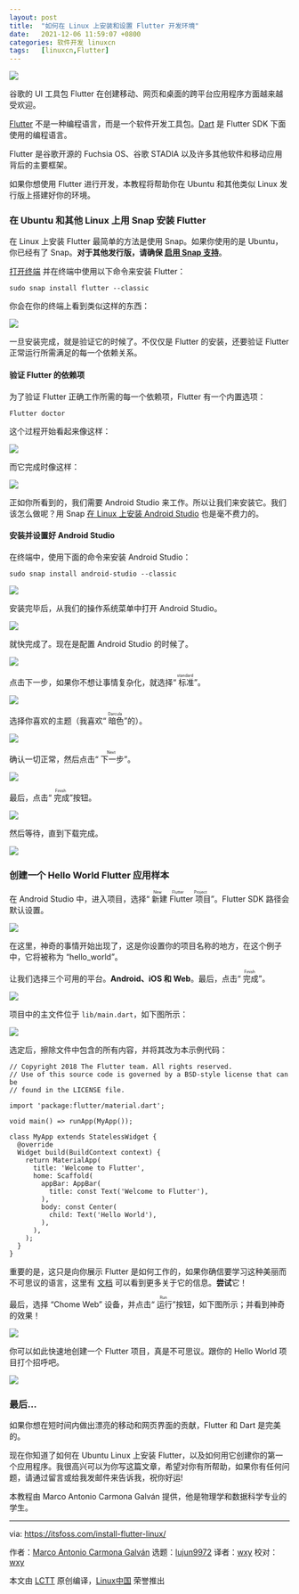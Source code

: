 ```yaml
---
layout: post
title:	"如何在 Linux 上安装和设置 Flutter 开发环境"
date:	2021-12-06 11:59:07 +0800 
categories:	软件开发 linuxcn 
tags:	[linuxcn,Flutter]
---
```



![](/Asserts/Images/album/202112/06/115835fdjlxmd55mxew1nn.jpg)


谷歌的 UI 工具包 Flutter 在创建移动、网页和桌面的跨平台应用程序方面越来越受欢迎。


[Flutter](https://flutter.dev/) 不是一种编程语言，而是一个软件开发工具包。[Dart](https://dart.dev/) 是 Flutter SDK 下面使用的编程语言。


Flutter 是谷歌开源的 Fuchsia OS、谷歌 STADIA 以及许多其他软件和移动应用背后的主要框架。


如果你想使用 Flutter 进行开发，本教程将帮助你在 Ubuntu 和其他类似 Linux 发行版上搭建好你的环境。


### 在 Ubuntu 和其他 Linux 上用 Snap 安装 Flutter


在 Linux 上安装 Flutter 最简单的方法是使用 Snap。如果你使用的是 Ubuntu，你已经有了 Snap。**对于其他发行版，请确保 [启用 Snap 支持](https://itsfoss.com/install-snap-linux/)**。


[打开终端](https://itsfoss.com/open-terminal-ubuntu/) 并在终端中使用以下命令来安装 Flutter：



```
sudo snap install flutter --classic

```

你会在你的终端上看到类似这样的东西：


![](/Asserts/Images/album/202112/06/115908c0guz15670d06d6x.png)


一旦安装完成，就是验证它的时候了。不仅仅是 Flutter 的安装，还要验证 Flutter 正常运行所需满足的每一个依赖关系。


#### 验证 Flutter 的依赖项


为了验证 Flutter 正确工作所需的每一个依赖项，Flutter 有一个内置选项：



```
Flutter doctor

```

这个过程开始看起来像这样：


![](/Asserts/Images/album/202112/06/115909pjh5fiivvxi5vcfi.png)


而它完成时像这样：


![](/Asserts/Images/album/202112/06/115910der0s2p332p2n0j1.png)


正如你所看到的，我们需要 Android Studio 来工作。所以让我们来安装它。我们该怎么做呢？用 Snap [在 Linux 上安装 Android Studio](https://itsfoss.com/install-android-studio-ubuntu-linux/) 也是毫不费力的。


#### 安装并设置好 Android Studio


在终端中，使用下面的命令来安装 Android Studio：



```
sudo snap install android-studio --classic

```

![](/Asserts/Images/album/202112/06/115911oket1ntw0bsfsbfq.png)


安装完毕后，从我们的操作系统菜单中打开 Android Studio。


![](/Asserts/Images/album/202112/06/115912igijeqg1pgdy4yoy.jpg)


就快完成了。现在是配置 Android Studio 的时候了。


![](/Asserts/Images/album/202112/06/115913k0ofnntswfnfnkno.png)


点击下一步，如果你不想让事情复杂化，就选择“<ruby> 标准 <rt>  standard </rt></ruby>”。


![](/Asserts/Images/album/202112/06/115914asshz8cahdan0yh4.png)


选择你喜欢的主题（我喜欢“<ruby> 暗色 <rt>  Darcula </rt></ruby>”的）。


![](/Asserts/Images/album/202112/06/115915w44g54cl7nyfuklz.png)


确认一切正常，然后点击“<ruby> 下一步 <rt>  Next </rt></ruby>”。


![](/Asserts/Images/album/202112/06/115917i7fwrcfxcxzffq2x.png)


最后，点击“<ruby> 完成 <rt>  Finish </rt></ruby>”按钮。


![](/Asserts/Images/album/202112/06/115918ex78nrr9yyz4lygi.png)


然后等待，直到下载完成。


![](/Asserts/Images/album/202112/06/115920rexuef3soxfbu3cu.png)


### 创建一个 Hello World Flutter 应用样本


在 Android Studio 中，进入项目，选择“<ruby> 新建 Flutter 项目 <rt>  New Flutter Project </rt></ruby>”。Flutter SDK 路径会默认设置。


![](/Asserts/Images/album/202112/06/115921w4hockzas77ocxc4.png)


在这里，神奇的事情开始出现了，这是你设置你的项目名称的地方，在这个例子中，它将被称为 “hello\_world”。


让我们选择三个可用的平台。**Android、iOS 和 Web**。最后，点击“<ruby> 完成 <rt>  Finish </rt></ruby>”。


![](/Asserts/Images/album/202112/06/115922tmauzq7h71lhku7a.png)


项目中的主文件位于 `lib/main.dart`，如下图所示：


![](/Asserts/Images/album/202112/06/115925g25vmr5drd5rrar2.png)


选定后，擦除文件中包含的所有内容，并将其改为本示例代码：



```
// Copyright 2018 The Flutter team. All rights reserved.
// Use of this source code is governed by a BSD-style license that can be
// found in the LICENSE file.

import 'package:flutter/material.dart';

void main() => runApp(MyApp());

class MyApp extends StatelessWidget {
  @override
  Widget build(BuildContext context) {
    return MaterialApp(
      title: 'Welcome to Flutter',
      home: Scaffold(
        appBar: AppBar(
          title: const Text('Welcome to Flutter'),
        ),
        body: const Center(
          child: Text('Hello World'),
        ),
      ),
    );
  }
}

```

重要的是，这只是向你展示 Flutter 是如何工作的，如果你确信要学习这种美丽而不可思议的语言，这里有 [文档](https://flutter.dev/docs) 可以看到更多关于它的信息。**尝试**它！


最后，选择 “Chome Web” 设备，并点击“<ruby> 运行 <rt>  Run </rt></ruby>”按钮，如下图所示；并看到神奇的效果！


![](/Asserts/Images/album/202112/06/115927nm9n4wtyzgqh6mv6.png)


你可以如此快速地创建一个 Flutter 项目，真是不可思议。跟你的 Hello World 项目打个招呼吧。


![](/Asserts/Images/album/202112/06/115927c2k8uv05guph8fth.png)


### 最后...


如果你想在短时间内做出漂亮的移动和网页界面的贡献，Flutter 和 Dart 是完美的。


现在你知道了如何在 Ubuntu Linux 上安装 Flutter，以及如何用它创建你的第一个应用程序。我很高兴可以为你写这篇文章，希望对你有所帮助，如果你有任何问题，请通过留言或给我发邮件来告诉我，祝你好运!


本教程由 Marco Antonio Carmona Galván 提供，他是物理学和数据科学专业的学生。




---


via: <https://itsfoss.com/install-flutter-linux/>


作者：[Marco Antonio Carmona Galván](https://itsfoss.com/author/itsfoss/) 选题：[lujun9972](https://github.com/lujun9972) 译者：[wxy](https://github.com/wxy) 校对：[wxy](https://github.com/wxy)


本文由 [LCTT](https://github.com/LCTT/TranslateProject) 原创编译，[Linux中国](https://linux.cn/) 荣誉推出

